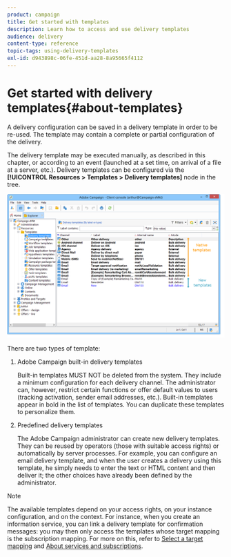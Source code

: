 ```yaml
---
product: campaign
title: Get started with templates
description: Learn how to access and use delivery templates
audience: delivery
content-type: reference
topic-tags: using-delivery-templates
exl-id: d943898c-06fe-451d-aa28-8a95665f4112
---
```

# Get started with delivery templates{#about-templates}

A delivery configuration can be saved in a delivery template in order to be re-used. The template may contain a complete or partial configuration of the delivery.

The delivery template may be executed manually, as described in this chapter, or according to an event (launched at a set time, on arrival of a file at a server, etc.). Delivery templates can be configured via the **[!UICONTROL Resources > Templates > Delivery templates]** node in the tree.

![](assets/s_user_template_list.png)

There are two types of template:

1. Adobe Campaign built-in delivery templates

   Built-in templates MUST NOT be deleted from the system. They include a minimum configuration for each delivery channel. The administrator can, however, restrict certain functions or offer default values to users (tracking activation, sender email addresses, etc.). Built-in templates appear in bold in the list of templates. You can duplicate these templates to personalize them.

1. Predefined delivery templates

   The Adobe Campaign administrator can create new delivery templates. They can be reused by operators (those with suitable access rights) or automatically by server processes. For example, you can configure an email delivery template, and when the user creates a delivery using this template, he simply needs to enter the text or HTML content and then deliver it; the other choices have already been defined by the administrator.

>[!NOTE]
>
>The available templates depend on your access rights, on your instance configuration, and on the context. For instance, when you create an information service, you can link a delivery template for confirmation messages: you may then only access the templates whose target mapping is the subscription mapping. For more on this, refer to [Select a target mapping](selecting-a-target-mapping.md) and [About services and subscriptions](about-services-and-subscriptions.md).
